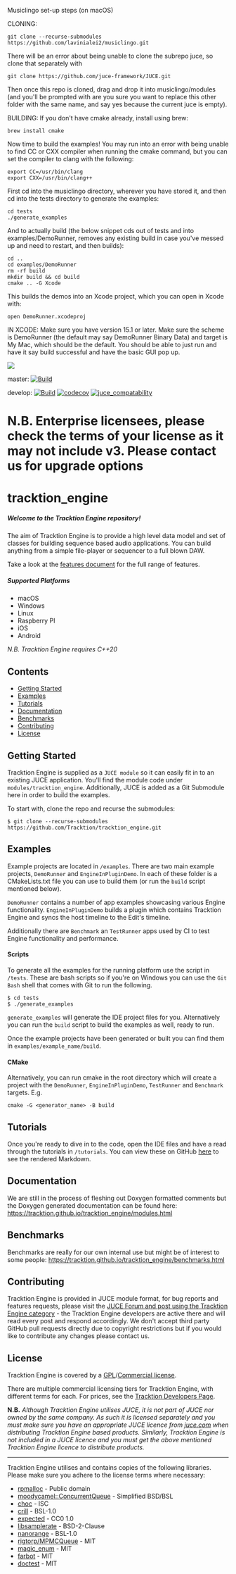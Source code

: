 Musiclingo set-up steps (on macOS)

CLONING:
```
git clone --recurse-submodules https://github.com/lavinialei2/musiclingo.git
```
There will be an error about being unable to clone the subrepo juce, so clone that separately with
```
git clone https://github.com/juce-framework/JUCE.git
```
Then once this repo is cloned, drag and drop it into musiclingo/modules (and you'll be prompted with are you sure you want to replace this other folder with the same name, and say yes because the current juce is empty).


BUILDING:
If you don't have cmake already, install using brew:
```
brew install cmake
```

Now time to build the examples! You may run into an error with being unable to find CC or CXX compiler when running the cmake command, but you can set the compiler to clang with the following:
```
export CC=/usr/bin/clang
export CXX=/usr/bin/clang++
```
First cd into the musiclingo directory, wherever you have stored it, and then cd into the tests directory to generate the examples:
```
cd tests
./generate_examples
```
And to actually build (the below snippet cds out of tests and into examples/DemoRunner, removes any existing build in case you've messed up and need to restart, and then builds):
```
cd ..
cd examples/DemoRunner
rm -rf build
mkdir build && cd build
cmake .. -G Xcode
```
This builds the demos into an Xcode project, which you can open in Xcode with:
```
open DemoRunner.xcodeproj
```


IN XCODE:
Make sure you have version 15.1 or later. Make sure the scheme is DemoRunner (the default may say DemoRunner Binary Data) and target is My Mac, which should be the default. You should be able to just run and have it say build successful and have the basic GUI pop up. 





![](tutorials/images/tracktion_engine_powered.png)

master: [![Build](https://github.com/Tracktion/tracktion_engine/actions/workflows/build.yaml/badge.svg?branch=master)](https://github.com/Tracktion/tracktion_engine/actions/workflows/build.yaml)

develop: [![Build](https://github.com/Tracktion/tracktion_engine/actions/workflows/build.yaml/badge.svg?branch=develop)](https://github.com/Tracktion/tracktion_engine/actions/workflows/build.yaml)
[![codecov](https://codecov.io/gh/Tracktion/tracktion_engine/branch/develop/graph/badge.svg?token=jirhU03pQO)](https://codecov.io/gh/Tracktion/tracktion_engine)
[![juce_compatability](https://github.com/Tracktion/tracktion_engine/actions/workflows/juce_compat.yaml/badge.svg)](https://github.com/Tracktion/tracktion_engine/actions/workflows/juce_compat.yaml)

# N.B. Enterprise licensees, please check the terms of your license as it may not include v3. Please contact us for upgrade options

# tracktion_engine
##### Welcome to the Tracktion Engine repository!
The aim of Tracktion Engine is to provide a high level data model and set of classes for building sequence based audio applications. You can build anything from a simple file-player or sequencer to a full blown DAW.

Take a look at the [features document](FEATURES.md) for the full range of features.

##### Supported Platforms
- macOS
- Windows
- Linux
- Raspberry PI
- iOS
- Android

*N.B. Tracktion Engine requires C++20*

## Contents
- [Getting Started](#getting-started)
- [Examples](#examples)
- [Tutorials](#tutorials)
- [Documentation](#documentation)
- [Benchmarks](#benchmarks)
- [Contributing](#contributing)
- [License](#license)

## Getting Started
Tracktion Engine is supplied as a `JUCE module` so it can easily fit in to an existing JUCE application. You'll find the module code under `modules/tracktion_engine`. Additionally, JUCE is added as a Git Submodule here in order to build the examples.

To start with, clone the repo and recurse the submodules:
```
$ git clone --recurse-submodules https://github.com/Tracktion/tracktion_engine.git
```

## Examples
Example projects are located in `/examples`.
There are two main example projects, `DemoRunner` and `EngineInPluginDemo`. In each of these folder is a CMakeLists.txt file you can use to build them (or run the `build` script mentioned below).

`DemoRunner` contains a number of app examples showcasing various Engine functionality.
`EngineInPluginDemo` builds a plugin which contains Tracktion Engine and syncs the host timeline to the Edit's timeline.

Additionally there are `Benchmark` an `TestRunner` apps used by CI to test Engine functionality and performance.

#### Scripts
To generate all the examples for the running platform use the script in `/tests`.
These are bash scripts so if you're on Windows you can use the `Git Bash` shell that comes with Git to run the following.
```
$ cd tests
$ ./generate_examples
```
`generate_examples` will generate the IDE project files for you. Alternatively you can run the `build` script to build the examples as well, ready to run.

Once the example projects have been generated or built you can find them in `examples/example_name/build`.

#### CMake
Alternatively, you can run cmake in the root directory which will create a project with the `DemoRunner`, `EngineInPluginDemo`, `TestRunner` and `Benchmark` targets. E.g.
```shell
cmake -G <generator_name> -B build
```

## Tutorials
Once you're ready to dive in to the code, open the IDE files and have a read through the tutorials in `/tutorials`. You can view these on GitHub [here](/tutorials) to see the rendered Markdown.

## Documentation
We are still in the process of fleshing out Doxygen formatted comments but the Doxygen generated documentation can be found here: https://tracktion.github.io/tracktion_engine/modules.html

## Benchmarks
Benchmarks are really for our own internal use but might be of interest to some people:
https://tracktion.github.io/tracktion_engine/benchmarks.html

## Contributing
Tracktion Engine is provided in JUCE module format, for bug reports and features requests, please visit the [JUCE Forum and post using the Tracktion Engine category](https://forum.juce.com/c/tracktion-engine) -
the Tracktion Engine developers are active there and will read every post and respond accordingly.
We don't accept third party GitHub pull requests directly due to copyright restrictions
but if you would like to contribute any changes please contact us.

## License
Tracktion Engine is covered by a [GPL](https://www.gnu.org/licenses/gpl-3.0.en.html)/[Commercial license](https://www.tracktion.com/develop/tracktion-engine).

There are multiple commercial licensing tiers for Tracktion Engine, with different terms for each.
For prices, see the [Tracktion Developers Page](https://www.tracktion.com/develop/tracktion-engine).

**N.B.** *Although Tracktion Engine utilises JUCE, it is not part of JUCE nor owned by the same company. As such it is licensed separately and you must make sure you have an appropriate JUCE licence from [juce.com](juce.com) when distributing Tracktion Engine based products. Similarly, Tracktion Engine is not included in a JUCE licence and you must get the above mentioned Tracktion Engine licence to distribute products.*

___
Tracktion Engine utilises and contains copies of the following libraries. Please make sure you adhere to the license terms where necessary:
- [rpmalloc](https://www.github.com/mjansson/rpmalloc) - Public domain
- [moodycamel::ConcurrentQueue](https://www.github.com/cameron314/concurrentqueue) - Simplified BSD/BSL
- [choc](https://www.github.com/Tracktion/choc) - ISC
- [crill](https://www.github.com/crill-dev/crill) - BSL-1.0
- [expected](https://www.github.com/TartanLlama/expected) - CC0 1.0
- [libsamplerate](https://www.github.com/libsndfile/libsamplerate) - BSD-2-Clause
- [nanorange](https://www.github.com/tcbrindle/NanoRange) - BSL-1.0
- [rigtorp/MPMCQueue](https://www.github.com/rigtorp/MPMCQueue) - MIT
- [magic_enum](https://www.github.com/Neargye/magic_enum) - MIT
- [farbot](https://www.github.com/hogliux/farbot) - MIT
- [doctest](https://www.github.com/doctest/doctest) - MIT

